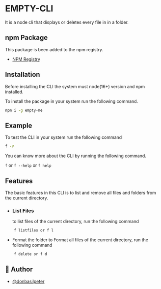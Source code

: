 
# EMPTY-CLI
It is a node cli that displays or deletes every file in in a folder.
## npm Package

This package is been added to the npm registry.
 - [NPM Registry](https://www.npmjs.com/package/empty-me)


## Installation
Before installing the CLI the system must node(16+) version and npm installed.

To install the package in your system run the following command.

```bash
npm i -g empty-me
```


## Example
To test the CLI in your system run the following command

```bash
f -V
```
You can know more about the CLI by running the following command.

`f` or `f --help` or `f help`

## Features

The basic features in this CLI is to list and remove all files and folders from the current directory.

- ### List Files
    to list files of the current directory, run the following command
```bash
    f listfiles or f l
```
<!-- <img src="doc/listfiles.png" alt="List of files" width="700" height="420"> -->


- Format the folder
    to Format all files of the current directory, run the following command
```bash
    f delete or f d
```
<!-- <img src="doc/go.png" alt="List of files" width="700" height="420"> -->



## 🚀 Author

- [@donbasilpeter](https://www.github.com/donbasilpeter)

